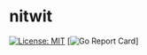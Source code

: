 # nitwit
[![License: MIT](https://img.shields.io/badge/License-MIT-yellow.svg)](./LICENSE)
[![Go Report Card](https://goreportcard.com/badge/github.com/ynbella/nitwit)]
